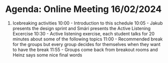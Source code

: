 # Agenda: Online Meeting 16/02/2024

1. Icebreaking activities
10:00 - Introduction to this schedule
10:05 - Jakub presents the design sprint and Smári presents the Active Listening Excercise
10:30 - Active listening exercise, each student talks for 20 minutes about some of the following topics
11:00 - Recommended break for the groups but every group decides for themselves when they want to have the break
11:55 - Groups come back from breakout rooms and Heinz says some nice final words

